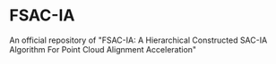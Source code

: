 # FSAC-IA
An official repository of "FSAC-IA: A Hierarchical Constructed SAC-IA Algorithm For Point Cloud Alignment Acceleration"
